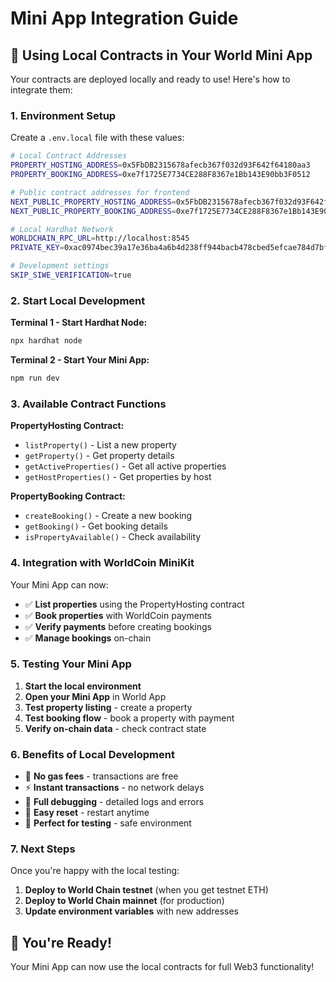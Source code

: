 # Mini App Integration Guide

## 🎯 Using Local Contracts in Your World Mini App

Your contracts are deployed locally and ready to use! Here's how to integrate them:

### 1. Environment Setup

Create a `.env.local` file with these values:

```bash
# Local Contract Addresses
PROPERTY_HOSTING_ADDRESS=0x5FbDB2315678afecb367f032d93F642f64180aa3
PROPERTY_BOOKING_ADDRESS=0xe7f1725E7734CE288F8367e1Bb143E90bb3F0512

# Public contract addresses for frontend
NEXT_PUBLIC_PROPERTY_HOSTING_ADDRESS=0x5FbDB2315678afecb367f032d93F642f64180aa3
NEXT_PUBLIC_PROPERTY_BOOKING_ADDRESS=0xe7f1725E7734CE288F8367e1Bb143E90bb3F0512

# Local Hardhat Network
WORLDCHAIN_RPC_URL=http://localhost:8545
PRIVATE_KEY=0xac0974bec39a17e36ba4a6b4d238ff944bacb478cbed5efcae784d7bf4f2ff80

# Development settings
SKIP_SIWE_VERIFICATION=true
```

### 2. Start Local Development

**Terminal 1 - Start Hardhat Node:**
```bash
npx hardhat node
```

**Terminal 2 - Start Your Mini App:**
```bash
npm run dev
```

### 3. Available Contract Functions

**PropertyHosting Contract:**
- `listProperty()` - List a new property
- `getProperty()` - Get property details
- `getActiveProperties()` - Get all active properties
- `getHostProperties()` - Get properties by host

**PropertyBooking Contract:**
- `createBooking()` - Create a new booking
- `getBooking()` - Get booking details
- `isPropertyAvailable()` - Check availability

### 4. Integration with WorldCoin MiniKit

Your Mini App can now:
- ✅ **List properties** using the PropertyHosting contract
- ✅ **Book properties** with WorldCoin payments
- ✅ **Verify payments** before creating bookings
- ✅ **Manage bookings** on-chain

### 5. Testing Your Mini App

1. **Start the local environment**
2. **Open your Mini App** in World App
3. **Test property listing** - create a property
4. **Test booking flow** - book a property with payment
5. **Verify on-chain data** - check contract state

### 6. Benefits of Local Development

- 🚀 **No gas fees** - transactions are free
- ⚡ **Instant transactions** - no network delays
- 🔧 **Full debugging** - detailed logs and errors
- 🔄 **Easy reset** - restart anytime
- 🎯 **Perfect for testing** - safe environment

### 7. Next Steps

Once you're happy with the local testing:
1. **Deploy to World Chain testnet** (when you get testnet ETH)
2. **Deploy to World Chain mainnet** (for production)
3. **Update environment variables** with new addresses

## 🎉 You're Ready!

Your Mini App can now use the local contracts for full Web3 functionality!

